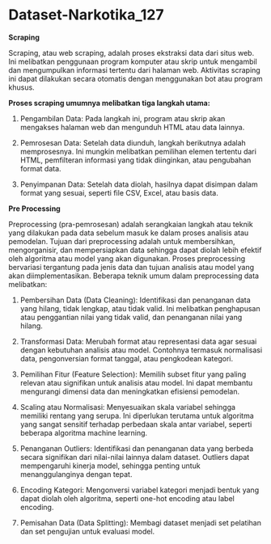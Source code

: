# Dataset-Narkotika_127

**Scraping**

Scraping, atau web scraping, adalah proses ekstraksi data dari situs web. Ini melibatkan penggunaan program komputer atau skrip untuk mengambil dan mengumpulkan informasi tertentu dari halaman web. Aktivitas scraping ini dapat dilakukan secara otomatis dengan menggunakan bot atau program khusus.

**Proses scraping umumnya melibatkan tiga langkah utama:**
1. Pengambilan Data: Pada langkah ini, program atau skrip akan mengakses halaman web dan mengunduh HTML atau data lainnya.

2. Pemrosesan Data: Setelah data diunduh, langkah berikutnya adalah memprosesnya. Ini mungkin melibatkan pemilihan elemen tertentu dari HTML, pemfilteran informasi yang tidak diinginkan, atau pengubahan format data.

3. Penyimpanan Data: Setelah data diolah, hasilnya dapat disimpan dalam format yang sesuai, seperti file CSV, Excel, atau basis data.

**Pre Processing**

Preprocessing (pra-pemrosesan) adalah serangkaian langkah atau teknik yang dilakukan pada data sebelum masuk ke dalam proses analisis atau pemodelan. Tujuan dari preprocessing adalah untuk membersihkan, mengorganisir, dan mempersiapkan data sehingga dapat diolah lebih efektif oleh algoritma atau model yang akan digunakan. Proses preprocessing bervariasi tergantung pada jenis data dan tujuan analisis atau model yang akan diimplementasikan. Beberapa teknik umum dalam preprocessing data melibatkan:

1. Pembersihan Data (Data Cleaning): Identifikasi dan penanganan data yang hilang, tidak lengkap, atau tidak valid. Ini melibatkan penghapusan atau penggantian nilai yang tidak valid, dan penanganan nilai yang hilang.

2. Transformasi Data: Merubah format atau representasi data agar sesuai dengan kebutuhan analisis atau model. Contohnya termasuk normalisasi data, pengonversian format tanggal, atau pengkodean kategori.

3. Pemilihan Fitur (Feature Selection): Memilih subset fitur yang paling relevan atau signifikan untuk analisis atau model. Ini dapat membantu mengurangi dimensi data dan meningkatkan efisiensi pemodelan.

4. Scaling atau Normalisasi: Menyesuaikan skala variabel sehingga memiliki rentang yang serupa. Ini diperlukan terutama untuk algoritma yang sangat sensitif terhadap perbedaan skala antar variabel, seperti beberapa algoritma machine learning.

5. Penanganan Outliers: Identifikasi dan penanganan data yang berbeda secara signifikan dari nilai-nilai lainnya dalam dataset. Outliers dapat mempengaruhi kinerja model, sehingga penting untuk menanggulanginya dengan tepat.

6. Encoding Kategori: Mengonversi variabel kategori menjadi bentuk yang dapat diolah oleh algoritma, seperti one-hot encoding atau label encoding.

7. Pemisahan Data (Data Splitting): Membagi dataset menjadi set pelatihan dan set pengujian untuk evaluasi model.
